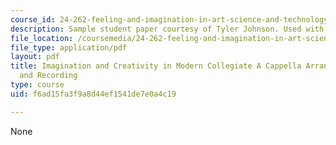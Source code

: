 ```yaml
---
course_id: 24-262-feeling-and-imagination-in-art-science-and-technology-spring-2004
description: Sample student paper courtesy of Tyler Johnson. Used with permission.
file_location: /coursemedia/24-262-feeling-and-imagination-in-art-science-and-technology-spring-2004/f6ad15fa3f9a8d44ef1541de7e0a4c19_a_cappella_1.pdf
file_type: application/pdf
layout: pdf
title: Imagination and Creativity in Modern Collegiate A Cappella Arranging, Performing,
  and Recording
type: course
uid: f6ad15fa3f9a8d44ef1541de7e0a4c19

---
```

None